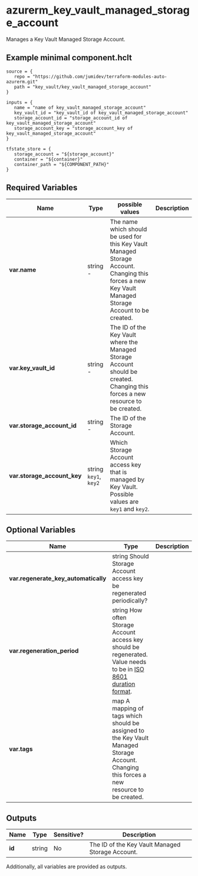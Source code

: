 # azurerm_key_vault_managed_storage_account

Manages a Key Vault Managed Storage Account.

## Example minimal component.hclt

```hcl
source = {
   repo = "https://github.com/jumidev/terraform-modules-auto-azurerm.git" 
   path = "key_vault/key_vault_managed_storage_account" 
}

inputs = {
   name = "name of key_vault_managed_storage_account" 
   key_vault_id = "key_vault_id of key_vault_managed_storage_account" 
   storage_account_id = "storage_account_id of key_vault_managed_storage_account" 
   storage_account_key = "storage_account_key of key_vault_managed_storage_account" 
}

tfstate_store = {
   storage_account = "${storage_account}" 
   container = "${container}" 
   container_path = "${COMPONENT_PATH}" 
}

```

## Required Variables

| Name | Type |  possible values |  Description |
| ---- | --------- |  ----------- | ----------- |
| **var.name** | string  -  |  The name which should be used for this Key Vault Managed Storage Account. Changing this forces a new Key Vault Managed Storage Account to be created. | 
| **var.key_vault_id** | string  -  |  The ID of the Key Vault where the Managed Storage Account should be created. Changing this forces a new resource to be created. | 
| **var.storage_account_id** | string  -  |  The ID of the Storage Account. | 
| **var.storage_account_key** | string  `key1`, `key2`  |  Which Storage Account access key that is managed by Key Vault. Possible values are `key1` and `key2`. | 

## Optional Variables

| Name | Type |  Description |
| ---- | --------- |  ----------- |
| **var.regenerate_key_automatically** | string  Should Storage Account access key be regenerated periodically? | 
| **var.regeneration_period** | string  How often Storage Account access key should be regenerated. Value needs to be in [ISO 8601 duration format](https://en.wikipedia.org/wiki/ISO_8601#Durations). | 
| **var.tags** | map  A mapping of tags which should be assigned to the Key Vault Managed Storage Account. Changing this forces a new resource to be created. | 



## Outputs

| Name | Type | Sensitive? | Description |
| ---- | ---- | --------- | --------- |
| **id** | string | No  | The ID of the Key Vault Managed Storage Account. | 

Additionally, all variables are provided as outputs.
